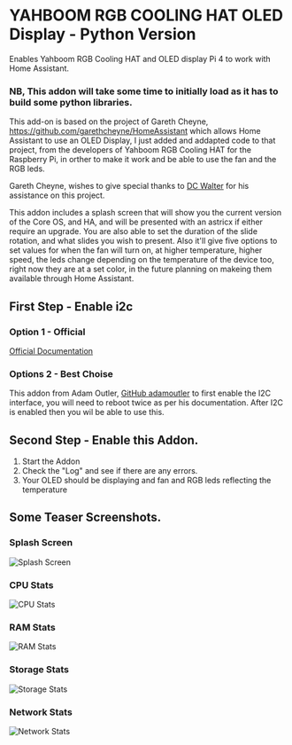 # YAHBOOM RGB COOLING HAT OLED Display - Python Version

Enables Yahboom RGB Cooling HAT and OLED display Pi 4 to work with Home Assistant.

### NB, This addon will take some time to initially load as it has to build some python libraries. 

This add-on is based on the project of Gareth Cheyne, https://github.com/garethcheyne/HomeAssistant which allows Home Assistant to use an OLED Display, I just added and addapted code to that project, from the developers of Yahboom RGB Cooling HAT for the Raspberry Pi, in orther to make it work and be able to use the fan and the RGB leds.

Gareth Cheyne, wishes to give special thanks to [DC Walter](https://github.com/dcwalter) for his assistance on this project.

This addon includes a splash screen that will show you the current version of the Core OS, and HA, and will be presented with an astricx if either require an upgrade. You are also able to set the duration of the slide rotation, and what slides you wish to present.
Also it'll give five options to set values for when the fan will turn on, at higher temperature, higher speed, the leds change depending on the temperature of the device too, right now they are at a set color, in the future planning on makeing them available through Home Assistant.


## First Step  - Enable i2c
### Option 1  - Official
[Official Documentation](https://www.home-assistant.io/common-tasks/os#enable-i2c-with-an-sd-card-reader) 

### Options 2 - Best Choise
This addon from Adam Outler, [GitHub adamoutler](https://github.com/adamoutler/HassOSConfigurator/tree/main/Pi4EnableI2C) to first enable the I2C interface, you will need to reboot twice as per his documentation. After I2C is enabled then you wil be able to use this. 


## Second Step - Enable this Addon.
1. Start the Addon
2. Check the "Log" and see if there are any errors.
3. Your OLED should be displaying and fan and RGB leds reflecting the temperature

## Some Teaser Screenshots.
### Splash Screen
![Splash Screen](https://github.com/garethcheyne/HomeAssistant/raw/main/Yahboom_RGB_Cooling_Hat_Python/python/img/examples/splash.png?raw=true)
### CPU Stats
![CPU Stats](https://github.com/garethcheyne/HomeAssistant/raw/main/Yahboom_RGB_Cooling_Hat_Python/python/img/examples/cpu.png?raw=true)
### RAM Stats
![RAM Stats](https://github.com/garethcheyne/HomeAssistant/raw/main/Yahboom_RGB_Cooling_Hat_Python/python/img/examples/memory.png?raw=true)
### Storage Stats
![Storage Stats](https://github.com/garethcheyne/HomeAssistant/raw/main/Yahboom_RGB_Cooling_Hat_Python/python/img/examples/storage.png?raw=true)
### Network Stats
![Network Stats](https://github.com/garethcheyne/HomeAssistant/raw/main/Yahboom_RGB_Cooling_Hat_Python/python/img/examples/network.png?raw=true)
